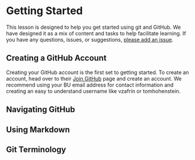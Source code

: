 # Getting Started 

This lesson is designed to help you get started using git and GitHub. We have designed it as a mix of content and tasks to help facilitate learning. If you have any questions, issues, or suggestions, [please add an issue](https://github.com/bulib/learn-git/issues).


## Creating a GitHub Account 

Creating your GitHub account is the first set to getting started. To create an account, head over to their [Join GitHub](https://github.com/join) page and create an account. We recommend using your BU email address for contact information and creating an easy to understand username like vzafrin or tomhohenstein. 

## Navigating GitHub 


## Using Markdown 


## Git Terminology 
